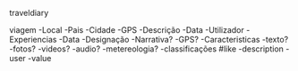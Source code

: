 traveldiary


viagem
  -Local
    -Pais
    -Cidade
    -GPS
  -Descrição
  -Data
  -Utilizador
  -Experiencias
    -Data
    -Designação
    -Narrativa?
    -GPS?
    -Caracteristicas
      -texto?
      -fotos?
      -videos?
      -audio?
      -metereologia?
    -classificações #like
      -description
      -user
      -value
